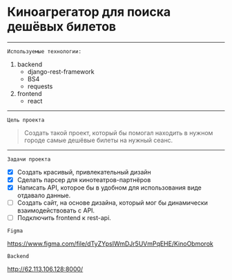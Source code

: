 # Киноагрегатор для поиска дешёвых билетов
***
``` Используемые технологии: ```
1. backend
    - django-rest-framework
    - BS4
    - requests
2. frontend
    - react
***
```Цель проекта ```
> Создать такой проект, который бы помогал находить в нужном городе самые дешёвые билеты на нужный сеанс.
***
```Задачи проекта ```
- [X] Создать красивый, привлекательный дизайн
- [X] Сделать парсер для кинотеатров-партнёров
- [X] Написать API, которое бы в удобном для использования виде отдавало данные.
- [ ] Создать сайт, на основе дизайна, который мог бы динамически взаимодействовать с API.
- [ ] Подключить frontend к rest-api.

```Figma ```

https://www.figma.com/file/dTyZYpsIWmDJr5UVmPqEHE/KinoObmorok

```Backend ```

http://62.113.106.128:8000/
